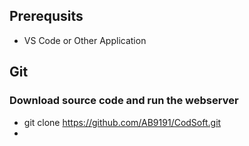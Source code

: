 ## Prerequsits
- VS Code or Other Application


## Git
### Download source code and run the webserver
- git clone https://github.com/AB9191/CodSoft.git
- 


### 

